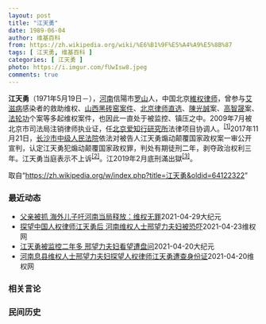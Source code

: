 ```yaml
---
layout: post
title: "江天勇"
date: 1989-06-04
author: 维基百科
from: https://zh.wikipedia.org/wiki/%E6%B1%9F%E5%A4%A9%E5%8B%87
tags: [ 江天勇, 维基百科 ]
categories: [ 江天勇 ]
photo: https://i.imgur.com/fUwIsw8.jpeg
comments: true
---
```

<div class="mw-parser-output">

<p><b>江天勇</b>（1971年5月19日<span class="useeditintro" title="Template:BLP editintro">－</span>），<a href="/wiki/%E6%B2%B3%E5%8D%97" class="mw-redirect" title="河南">河南</a>信陽市<a href="/wiki/%E7%BD%97%E5%B1%B1" class="mw-redirect mw-disambig" title="罗山">罗山</a>人，中国北京<a href="/wiki/%E7%B6%AD%E6%AC%8A%E5%BE%8B%E5%B8%AB" class="mw-redirect" title="維權律師">維权律师</a>，曾参与<a href="/wiki/%E8%89%BE%E6%BB%8B%E7%97%85" title="艾滋病">艾滋病</a>感染者的救助维权、<a href="/w/index.php?title=%E5%B1%B1%E8%A5%BF%E9%BB%91%E7%A0%96%E7%AA%91%E6%A1%88%E4%BB%B6&amp;action=edit&amp;redlink=1" class="new" title="山西黑砖窑案件（页面不存在）">山西黑砖窑案件</a>、<a href="/w/index.php?title=%E5%8C%97%E4%BA%AC%E5%BE%8B%E5%B8%88%E7%9B%B4%E9%80%89&amp;action=edit&amp;redlink=1" class="new" title="北京律师直选（页面不存在）">北京律师直选</a>、<a href="/wiki/%E9%99%B3%E5%85%89%E8%AA%A0" class="mw-redirect" title="陳光誠">陳光誠</a>案、<a href="/wiki/%E9%AB%98%E6%99%BA%E6%99%9F" title="高智晟">高智晟</a>案、<a href="/wiki/%E6%B3%95%E8%BD%AE%E5%8A%9F" title="法轮功">法轮功</a>个案等多起维权案件，也因此一直处于被监控、镇压之中。2009年7月被北京市司法局注销律师执业证，任<a href="/w/index.php?title=%E5%8C%97%E4%BA%AC%E7%88%B1%E7%9F%A5%E8%A1%8C%E7%A0%94%E7%A9%B6%E6%89%80&amp;action=edit&amp;redlink=1" class="new" title="北京爱知行研究所（页面不存在）">北京爱知行研究所</a>法律项目协调人。<sup id="cite_ref-HRLJIANG_1-0" class="reference"><a href="#cite_note-HRLJIANG-1">[1]</a></sup>2017年11月21日，<a href="/w/index.php?title=%E9%95%BF%E6%B2%99%E5%B8%82%E4%B8%AD%E7%BA%A7%E4%BA%BA%E6%B0%91%E6%B3%95%E9%99%A2&amp;action=edit&amp;redlink=1" class="new" title="长沙市中级人民法院（页面不存在）">长沙市中级人民法院</a>依法对被告人江天勇煽动颠覆国家政权案一审公开宣判，认定江天勇犯煽动颠覆国家政权罪，判处有期徒刑二年，剥夺政治权利三年。江天勇当庭表示不上诉<sup id="cite_ref-获刑_2-0" class="reference"><a href="#cite_note-获刑-2">[2]</a></sup>。江2019年2月底刑滿出獄<sup id="cite_ref-3" class="reference"><a href="#cite_note-3">[3]</a></sup>。
</p>
</div><noscript><img src="//zh.wikipedia.org/wiki/Special:CentralAutoLogin/start?type=1x1" alt="" title="" width="1" height="1" style="border: none; position: absolute;"></noscript>
<div class="printfooter">取自“<a dir="ltr" href="https://zh.wikipedia.org/w/index.php?title=江天勇&amp;oldid=64122322">https://zh.wikipedia.org/w/index.php?title=江天勇&amp;oldid=64122322</a>”</div><div id="recent-news"><h3>最近动态</h3><ul><li><a href="https://nodebe4.github.io/waimei/2021-04-29/%E7%88%B6%E4%BA%B2%E8%A2%AB%E6%8A%93-%E6%B5%B7%E5%A4%96%E5%84%BF%E5%AD%90%E5%90%81%E6%B2%B3%E5%8D%97%E5%BD%93%E5%B1%80%E9%87%8A%E6%94%BE-%E7%BB%B4%E6%9D%83%E6%97%A0%E7%BD%AA" title="父亲被抓 海外儿子吁河南当局释放：维权无罪—— 【大纪元2021年04月30日讯】（大纪元记者李新安采访报导）河南省信阳市息县维权人士邢望力近日前往看望人权律师江天勇，遭到当地政府威胁警告，随即...">父亲被抓 海外儿子吁河南当局释放：维权无罪</a><time>2021-04-29</time><a class="tag">大纪元</a></li>
<li><a href="https://nodebe4.github.io/waimei/2021-04-23/%E6%8E%A2%E6%9C%9B%E4%B8%AD%E5%9B%BD%E4%BA%BA%E6%9D%83%E5%BE%8B%E5%B8%88%E6%B1%9F%E5%A4%A9%E5%8B%87%E5%90%8E-%E6%B2%B3%E5%8D%97%E7%BB%B4%E6%9D%83%E4%BA%BA%E5%A3%AB%E9%82%A2%E6%9C%9B%E5%8A%9B%E5%A4%AB%E5%A6%87%E8%A2%AB%E6%81%90%E5%90%93" title="探望中国人权律师江天勇后 河南维权人士邢望力夫妇被恐吓—— （维权网信息中心报道）本网获悉：2021年4月23日上午8点多，河南息县淮河派出所所长张振华、副所长房涛、息县淮河街道办事处驻曹园社区...">探望中国人权律师江天勇后 河南维权人士邢望力夫妇被恐吓</a><time>2021-04-23</time><a class="tag">维权网</a></li>
<li><a href="https://nodebe4.github.io/waimei/2021-04-20/%E6%B1%9F%E5%A4%A9%E5%8B%87%E8%A2%AB%E7%9B%91%E6%8E%A7%E4%BA%8C%E5%B9%B4%E5%A4%9A-%E9%82%A2%E6%9C%9B%E5%8A%9B%E5%A4%AB%E5%A6%87%E7%9C%8B%E6%9C%9B%E9%81%AD%E7%9B%98%E9%97%AE" title="江天勇被监控二年多 邢望力夫妇看望遭盘问—— 【大纪元2021年04月21日讯】（大纪元记者李新安采访报导）日前，河南维权人士邢望力夫妇到信阳灵山镇看望人权律师江天勇，离开时遭警方强行带走。江天...">江天勇被监控二年多 邢望力夫妇看望遭盘问</a><time>2021-04-20</time><a class="tag">大纪元</a></li>
<li><a href="https://nodebe4.github.io/waimei/2021-04-20/%E6%B2%B3%E5%8D%97%E6%81%AF%E5%8E%BF%E7%BB%B4%E6%9D%83%E4%BA%BA%E5%A3%AB%E9%82%A2%E6%9C%9B%E5%8A%9B%E5%A4%AB%E5%A6%87%E6%8E%A2%E6%9C%9B%E4%BA%BA%E6%9D%83%E5%BE%8B%E5%B8%88%E6%B1%9F%E5%A4%A9%E5%8B%87%E9%81%AD%E6%9F%A5%E8%BA%AB%E4%BB%BD%E8%AF%81" title="河南息县维权人士邢望力夫妇探望人权律师江天勇遭查身份证—— （维权网信息中心报道）2021年4月20日，河南省信阳市息县维权人士邢望力夫妇到罗山县灵山镇看望一直被非法软禁中的人权律师江天勇。下午...">河南息县维权人士邢望力夫妇探望人权律师江天勇遭查身份证</a><time>2021-04-20</time><a class="tag">维权网</a></li>
</ul></div><div id="open-opinion"><h3>相关言论</h3><ul></ul></div><div id="mjls-record"><h3>民间历史</h3><ul></ul></div>